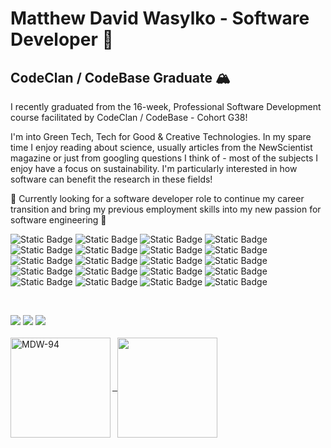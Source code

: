 # Matthew David Wasylko - Software Developer 🌊  
## CodeClan / CodeBase Graduate 🏔️ 

I recently graduated from the 16-week, Professional Software Development course facilitated by CodeClan / CodeBase - Cohort G38!

I'm into Green Tech, Tech for Good & Creative Technologies. In my spare time I enjoy reading about science, usually articles from the NewScientist magazine or just from googling questions I think of - most of the subjects I enjoy have a focus on sustainability. I'm particularly interested in how software can benefit the research in these fields!

🌳  Currently looking for a software developer role to continue my career transition and bring my previous employment skills into my new passion for software engineering  🌳 

![Static Badge](https://img.shields.io/badge/Python-8A2BE2) ![Static Badge](https://img.shields.io/badge/Javascript-%23ffb900) ![Static Badge](https://img.shields.io/badge/SQL-%2356a0d3) ![Static Badge](https://img.shields.io/badge/Java-%23ed9121) ![Static Badge](https://img.shields.io/badge/HTML-%23c41e3a) ![Static Badge](https://img.shields.io/badge/CSS-%2310add6)
 ![Static Badge](https://img.shields.io/badge/Spring%20Boot-%2300cc99) ![Static Badge](https://img.shields.io/badge/React-%2398f5ff) ![Static Badge](https://img.shields.io/badge/ArcGIS-%23339966) ![Static Badge](https://img.shields.io/badge/PostgresSQL-%23bedbed) ![Static Badge](https://img.shields.io/badge/Flask-%23e6e6fa) ![Static Badge](https://img.shields.io/badge/Jinja2-%238b2e62) ![Static Badge](https://img.shields.io/badge/Psycopg2-%23FFFF33) ![Static Badge](https://img.shields.io/badge/InsomniaREST-%236633cc) ![Static Badge](https://img.shields.io/badge/R%20Markdown-%23cc0033) ![Static Badge](https://img.shields.io/badge/MongoDB-%23669933) ![Static Badge](https://img.shields.io/badge/Git-%23ff3333) ![Static Badge](https://img.shields.io/badge/IntelliJ-%23330000) ![Static Badge](https://img.shields.io/badge/VSCode-%2366ccff%20) ![Static Badge](https://img.shields.io/badge/CypressIO-%2333cc99)

&nbsp;
 <div> <a href="https://www.linkedin.com/in/Matthew David Wasylko" target="_blank"><img src="https://img.shields.io/badge/LinkedIn-0077B5?style=for-the-badge&logo=linkedin&logoColor=white" target="_blank"></a>
<a href="https://github.com/MDW-94" target="_blank"><img src="https://img.shields.io/badge/GitHub-100000?style=for-the-badge&logo=github&logoColor=white" target="_blank"></a>
<a href = "mailto:matthew.wasylko@gmail.com"><img src="https://img.shields.io/badge/-Gmail-%23333?style=for-the-badge&logo=gmail&logoColor=white" target="_blank"></a>
</div>
&nbsp;
<div align="left">
<a href="https://github.com/MDW-94">
<img align="left" height="160em" src="https://github-readme-stats.vercel.app/api/top-langs/?username=MDW-94&layout=compact&theme=vue" alt=MDW-94 />
 &nbsp;
 
<img align="center" src="http://github-profile-summary-cards.vercel.app/api/cards/profile-details?username=MDW-94&theme=vue" height="160em" />
</div>



 
 

 










<!--
**MDW-94/MDW-94** is a ✨ _special_ ✨ repository because its `README.md` (this file) appears on your GitHub profile.

Here are some ideas to get you started:

- 🔭 I’m currently working on ...
- 🌱 I’m currently learning ...
- 👯 I’m looking to collaborate on ...
- 🤔 I’m looking for help with ...
- 💬 Ask me about ...
- 📫 How to reach me: ...
- 😄 Pronouns: ...
- ⚡ Fun fact: ...
-->
